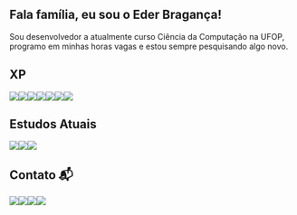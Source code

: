 ## Fala família, eu sou o Eder Bragança!

Sou desenvolvedor a atualmente curso Ciência da Computação na UFOP, programo em minhas horas vagas e estou sempre pesquisando algo novo. 

## XP

<img src="https://img.shields.io/badge/c-%2300599C.svg?style=for-the-badge&logo=c&logoColor=white"><img src="https://img.shields.io/badge/c++-%2300599C.svg?style=for-the-badge&logo=c%2B%2B&logoColor=white"><img src="https://img.shields.io/badge/html5-%23E34F26.svg?style=for-the-badge&logo=html5&logoColor=white"><img src="https://img.shields.io/badge/css3-%231572B6.svg?style=for-the-badge&logo=css3&logoColor=white"><img src="https://img.shields.io/badge/javascript-%23323330.svg?style=for-the-badge&logo=javascript&logoColor=%23F7DF1E"><img src="https://img.shields.io/badge/java-%23ED8B00.svg?style=for-the-badge&logo=java&logoColor=white"><img src="https://img.shields.io/badge/postgres-%23316192.svg?style=for-the-badge&logo=postgresql&logoColor=white">
## Estudos Atuais

<img src="https://img.shields.io/badge/react-%2320232a.svg?style=for-the-badge&logo=react&logoColor=%2361DAFB"><img src="https://img.shields.io/badge/node.js-6DA55F?style=for-the-badge&logo=node.js&logoColor=white"><img src="https://img.shields.io/badge/python-3670A0?style=for-the-badge&logo=python&logoColor=ffdd54">

## Contato 📬

<a href = "mailto:ederbrape@gmail.com"><img src="https://img.shields.io/badge/Gmail-D14836?style=for-the-badge&logo=gmail&logoColor=white" target="_blank"></a><a href = "mailto:eder_braganca@aluno.ufop.edu.br"><img src="https://img.shields.io/badge/Gmail-D14836?style=for-the-badge&logo=gmail&logoColor=white" target="_blank"></a><a href="https://instagram.com/ebraganca" target="_blank"><img src="https://img.shields.io/badge/-Instagram-%23E4405F?style=for-the-badge&logo=instagram&logoColor=white" target="_blank"></a><a href="https://www.linkedin.com/in/Eder-Braganca" target="_blank"><img src="https://img.shields.io/badge/-LinkedIn-%230077B5?style=for-the-badge&logo=linkedin&logoColor=white" target="_blank"></a>   

<!---<div>
<a href="https://github.com/EderBraganca">
<img height="180em" src="https://github-readme-stats.vercel.app/api/top-langs/?username=EderBraganca&layout=compact&langs_count=7&theme=dracula"/>
<img height="180em" src="https://github-readme-stats.vercel.app/api?username=EderBraganca&show_icons=true&theme=dracula&include_all_commits=true&count_private=true"/>
</div>>
